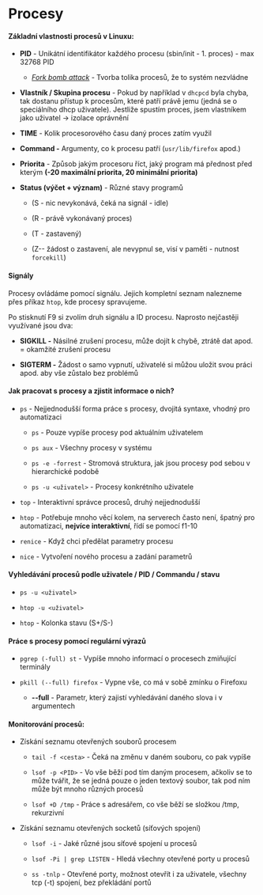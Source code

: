 # Procesy

#### Základní vlastnosti procesů v Linuxu:

-   **PID** - Unikátní identifikátor každého procesu (sbin/init - 1. proces) - max 32768 PID

    -   *<u>Fork bomb attack</u>* - Tvorba tolika procesů, že to systém nezvládne

-   **Vlastník / Skupina procesu** - Pokud by například v `dhcpcd` byla chyba, tak dostanu přístup k procesům, které patří právě jemu (jedná se o speciálního dhcp uživatele). Jestliže spustím proces, jsem vlastníkem jako uživatel -> izolace oprávnění

-   **TIME** - Kolik procesorového času daný proces zatím využil

-   **Command -** Argumenty, co k procesu patří (`usr/lib/firefox` apod.)

-   **Priorita** - Způsob jakým procesoru říct, jaký program má přednost před kterým **(-20 maximální priorita, 20 minimální priorita)**

-   **Status (výčet + význam)** - Různé stavy programů

    - (S - nic nevykonává, čeká na signál - idle)

    - (R - právě vykonávaný proces)

    - (T - zastavený)

    - (Z-- žádost o zastavení, ale nevypnul se, visí v paměti - nutnost `forcekill`)
    
      

#### Signály

Procesy ovládáme pomocí signálu. Jejich kompletní seznam nalezneme přes příkaz `htop`, kde procesy spravujeme.

Po stisknutí F9 si zvolím druh signálu a ID procesu. Naprosto nejčastěji využívané jsou dva:

- **SIGKILL -** Násilné zrušení procesu, může dojít k chybě, ztrátě dat apod. = okamžité zrušení procesu

- **SIGTERM -** Žádost o samo vypnutí, uživatelé si můžou uložit svou práci apod. aby vše zůstalo bez problémů

  

#### Jak pracovat s procesy a zjistit informace o nich?

-   `ps` - Nejjednodušší forma práce s procesy, dvojitá syntaxe, vhodný pro automatizaci

    -   `ps` - Pouze vypíše procesy pod aktuálním uživatelem

    -   `ps aux` - Všechny procesy v systému

    -   `ps -e -forrest` - Stromová struktura, jak jsou procesy pod sebou v hierarchické podobě

    -   `ps -u <uživatel>` - Procesy konkrétního uživatele

-   `top` - Interaktivní správce procesů, druhý nejjednodušší

-   `htop` - Potřebuje mnoho věcí kolem, na serverech často není, špatný pro automatizaci, **nejvíce interaktivní**, řídí se pomocí f1-10

-   `renice` - Když chci předělat parametry procesu

- `nice` - Vytvoření nového procesu a zadání parametrů

  

#### Vyhledávání procesů podle uživatele / PID / Commandu / stavu

-   `ps -u <uživatel>`

-   `htop -u <uživatel>`

-   `htop` - Kolonka stavu (S+/S-)



#### Práce s procesy pomocí regulární výrazů

-   `pgrep (-full) st` - Vypíše mnoho informací o procesech zmiňující terminály

-   `pkill (--full) firefox` - Vypne vše, co má v sobě zmínku o Firefoxu

    - **--full** - Parametr, který zajistí vyhledávání daného slova i v argumentech
    
      

#### Monitorování procesů:

-   Získání seznamu otevřených souborů procesem

    -   `tail -f <cesta>` - Čeká na změnu v daném souboru, co pak vypíše

    -   `lsof -p <PID>` - Vo vše běží pod tím daným procesem, ačkoliv se to může tvářit, že se jedná pouze o jeden textový soubor, tak pod ním může být mnoho různých procesů

    -   `lsof +D /tmp` - Práce s adresářem, co vše běží se složkou /tmp, rekurzivní

-   Získání seznamu otevřených socketů (síťových spojení)

    -   `lsof -i` - Jaké různé jsou síťové spojení u procesů

    -   `lsof -Pi | grep LISTEN` - Hledá všechny otevřené porty u procesů

    -   `ss -tnlp` - Otevřené porty, možnost otevřít i za uživatele, všechny tcp (-t) spojení, bez překládání portů

